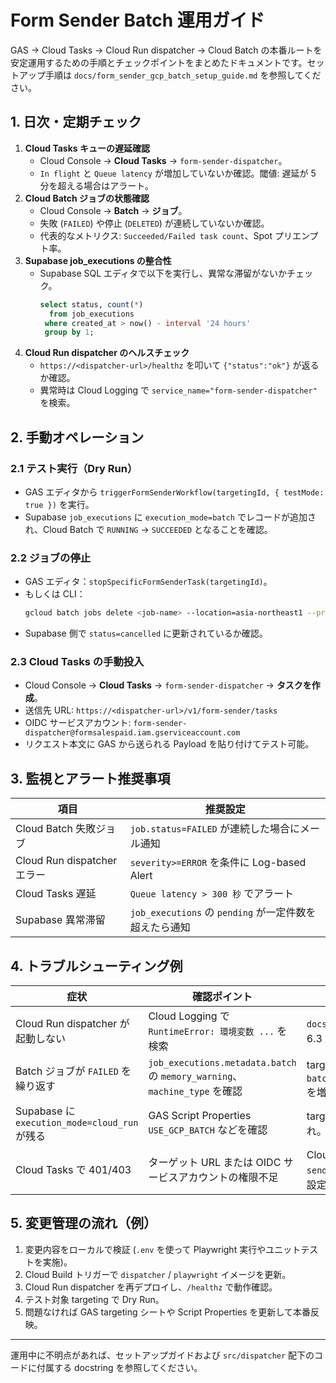 # Form Sender Batch 運用ガイド

GAS → Cloud Tasks → Cloud Run dispatcher → Cloud Batch の本番ルートを安定運用するための手順とチェックポイントをまとめたドキュメントです。セットアップ手順は `docs/form_sender_gcp_batch_setup_guide.md` を参照してください。

## 1. 日次・定期チェック

1. **Cloud Tasks キューの遅延確認**
   - Cloud Console → **Cloud Tasks** → `form-sender-dispatcher`。
   - `In flight` と `Queue latency` が増加していないか確認。閾値: 遅延が 5 分を超える場合はアラート。
2. **Cloud Batch ジョブの状態確認**
   - Cloud Console → **Batch** → **ジョブ**。
   - 失敗 (`FAILED`) や停止 (`DELETED`) が連続していないか確認。
   - 代表的なメトリクス: `Succeeded/Failed task count`、Spot プリエンプト率。
3. **Supabase job_executions の整合性**
   - Supabase SQL エディタで以下を実行し、異常な滞留がないかチェック。
     ```sql
     select status, count(*)
       from job_executions
      where created_at > now() - interval '24 hours'
      group by 1;
     ```
4. **Cloud Run dispatcher のヘルスチェック**
   - `https://<dispatcher-url>/healthz` を叩いて `{"status":"ok"}` が返るか確認。
   - 異常時は Cloud Logging で `service_name="form-sender-dispatcher"` を検索。

## 2. 手動オペレーション

### 2.1 テスト実行（Dry Run）
- GAS エディタから `triggerFormSenderWorkflow(targetingId, { testMode: true })` を実行。
- Supabase `job_executions` に `execution_mode=batch` でレコードが追加され、Cloud Batch で `RUNNING` → `SUCCEEDED` となることを確認。

### 2.2 ジョブの停止
- GAS エディタ：`stopSpecificFormSenderTask(targetingId)`。
- もしくは CLI：
  ```bash
  gcloud batch jobs delete <job-name> --location=asia-northeast1 --project=formsalespaid
  ```
- Supabase 側で `status=cancelled` に更新されているか確認。

### 2.3 Cloud Tasks の手動投入
- Cloud Console → **Cloud Tasks** → `form-sender-dispatcher` → **タスクを作成**。
- 送信先 URL: `https://<dispatcher-url>/v1/form-sender/tasks`
- OIDC サービスアカウント: `form-sender-dispatcher@formsalespaid.iam.gserviceaccount.com`
- リクエスト本文に GAS から送られる Payload を貼り付けてテスト可能。

## 3. 監視とアラート推奨事項

| 項目 | 推奨設定 |
| --- | --- |
| Cloud Batch 失敗ジョブ | `job.status=FAILED` が連続した場合にメール通知 |
| Cloud Run dispatcher エラー | `severity>=ERROR` を条件に Log-based Alert |
| Cloud Tasks 遅延 | `Queue latency > 300 秒` でアラート |
| Supabase 異常滞留 | `job_executions` の `pending` が一定件数を超えたら通知 |

## 4. トラブルシューティング例

| 症状 | 確認ポイント | 対応 |
| --- | --- | --- |
| Cloud Run dispatcher が起動しない | Cloud Logging で `RuntimeError: 環境変数 ...` を検索 | `docs/form_sender_gcp_batch_setup_guide.md` の 6.3 節を参照し、環境変数・シークレットを再設定 |
| Batch ジョブが `FAILED` を繰り返す | `job_executions.metadata.batch` の `memory_warning`、`machine_type` を確認 | targeting の `batch_memory_per_worker_mb`/`batch_machine_type` を増やす |
| Supabase に `execution_mode=cloud_run` が残る | GAS Script Properties `USE_GCP_BATCH` などを確認 | targeting 側フラグが `false` の場合は切り替え漏れ。GAS Property と targeting を更新 |
| Cloud Tasks で 401/403 | ターゲット URL または OIDC サービスアカウントの権限不足 | Cloud Run dispatcher の URL と SA (`form-sender-dispatcher@...`) に `roles/run.invoker` が設定されているか確認 |

## 5. 変更管理の流れ（例）

1. 変更内容をローカルで検証 (`.env` を使って Playwright 実行やユニットテストを実施)。
2. Cloud Build トリガーで `dispatcher` / `playwright` イメージを更新。
3. Cloud Run dispatcher を再デプロイし、`/healthz` で動作確認。
4. テスト対象 targeting で Dry Run。
5. 問題なければ GAS targeting シートや Script Properties を更新して本番反映。

---

運用中に不明点があれば、セットアップガイドおよび `src/dispatcher` 配下のコードに付属する docstring を参照してください。
